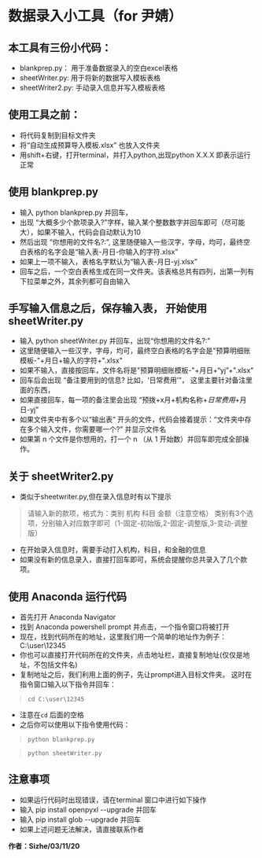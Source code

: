 # 数据录入小工具（for 尹婧）

## 本工具有三份小代码：
- blankprep.py： 用于准备数据录入的空白excel表格
- sheetWriter.py: 用于将新的数据写入模板表格
- sheetWriter2.py: 手动录入信息并写入模板表格

## 使用工具之前：
- 将代码复制到目标文件夹
- 将“自动生成预算导入模板.xlsx” 也放入文件夹
- 用shift+右键，打开terminal，并打入python,出现python X.X.X 即表示运行正常

## 使用 blankprep.py
- 输入 python blankprep.py 并回车，
- 出现 “大概多少个款项录入?”字样，输入某个整数数字并回车即可（尽可能大），如果不输入，代码会自动默认为10
- 然后出现 “你想用的文件名?:”, 这里随便输入一些汉字，字母，均可，最终空白表格的名字会是“输入表-月日-你输入的字符.xlsx”
- 如果上一项不输入，表格名字默认为“输入表-月日-yj.xlsx”
- 回车之后，一个空白表格生成在同一文件夹。该表格总共有四列，出第一列有下拉菜单之外，其余列都可自由输入

## 手写输入信息之后，保存输入表， 开始使用 sheetWriter.py
- 输入 python sheetWriter.py 并回车，出现“你想用的文件名?:”
- 这里随便输入一些汉字，字母，均可，最终空白表格的名字会是"预算明细账模板-"+月日+输入的字符+".xlsx"
- 如果不输入，直接按回车，文件名将是"预算明细账模板-"+月日+“yj”+".xlsx"
- 回车后会出现 “备注要用到的信息? 比如，‘日常费用’”， 这里主要针对备注里面的东西，
- 如果直接回车，每一项的备注里会出现 “预拨+x月+机构名称+*日常费用*+月日-yj”
- 如果文件夹中有多个以“输出表” 开头的文件，代码会接着提示：“文件夹中存在多个输入文件，你需要哪一个?” 并显示文件名
- 如果第 n 个文件是你想用的，打一个 n （从 1 开始数）并回车即完成全部操作。

## 关于 sheetWriter2.py
- 类似于sheetwriter.py,但在录入信息时有以下提示

>请输入新的款项，格式为：类别 机构 科目 金额（注意空格）
>类别有3个选项，分别输入对应数字即可（1-固定-初始版,2-固定-调整版,3-变动-调整版）

- 在开始录入信息时，需要手动打入机构，科目，和金融的信息
- 如果没有新的信息录入，直接打回车即可，系统会提醒你总共录入了几个款项。

## 使用 Anaconda 运行代码
- 首先打开 Anaconda Navigator
- 找到 Anaconda powershell prompt 并点击，一个指令窗口将被打开
- 现在，找到代码所在的地址，这里我们用一个简单的地址作为例子：C:\user\12345
- 你也可以直接打开代码所在的文件夹，点击地址栏，直接复制地址(仅仅是地址，不包括文件名)
- 复制地址之后，我们利用上面的例子，先让prompt进入目标文件夹。 这时在指令窗口输入以下指令并回车：

>`cd C:\user\12345`

- 注意在`cd` 后面的空格
- 之后你可以使用以下指令使用代码：

> `python blankprep.py`

> `python sheetWriter.py`

## 注意事项
- 如果运行代码时出现错误，请在terminal 窗口中进行如下操作
- 输入 pip install openpyxl --upgrade 并回车
- 输入 pip install glob --upgrade 并回车
- 如果上述问题无法解决，请直接联系作者

**作者：Sizhe/03/11/20**